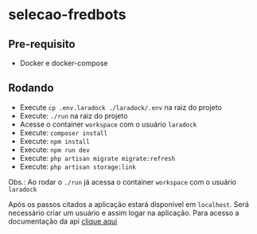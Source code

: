 # selecao-fredbots

## Pre-requisito
- Docker e docker-compose

## Rodando
- Execute ```cp .env.laradock ./laradock/.env``` na raiz do projeto
- Execute: ```./run``` na raiz do projeto
- Acesse o container ```workspace``` com o usuário ```laradock```
- Execute: ```composer install```
- Execute: ```npm install```
- Execute: ```npm run dev```
- Execute: ```php artisan migrate migrate:refresh``` 
- Execute: ```php artisan storage:link```

Obs.: Ao rodar o ```./run``` já acessa o container ```workspace``` com o usuário ```laradock```

Após os passos citados a aplicação estará disponivel em ```localhost```. Será necessário criar um usuário e assim logar na aplicação.
Para acesso a documentação da api [clique aqui](https://documenter.getpostman.com/view/1774155/selective-process-fredbots/7TT68To) 
